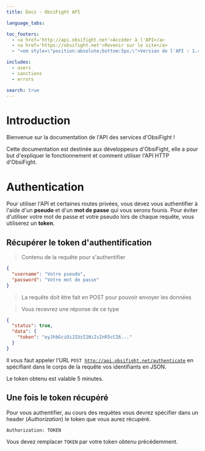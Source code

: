```yaml
---
title: Docs - ObsiFight API

language_tabs:

toc_footers:
  - <a href='http://api.obsifight.net'>Accéder à l'API</a>
  - <a href='https://obsifight.net'>Revenir sur le site</a>
  - "<em style=\"position:absolute;bottom:5px;\">Version de l'API : 1.4.0</em>"

includes:
  - users
  - sanctions
  - errors

search: true
---
```


# Introduction

Bienvenue sur la documentation de l'API des services d'ObsiFight !

Cette documentation est destinée aux développeurs d'ObsiFight, elle a pour but d'expliquer le fonctionnement et comment utiliser l'API HTTP d'ObsiFight.

# Authentication

Pour utiliser l'API et certaines routes privées, vous devez vous authentifier à l'aide d'un __pseudo__ et d'un __mot de passe__ qui vous serons founis.
Pour éviter d'utiliser votre mot de passe et votre pseudo lors de chaque requête, vous utiliserez un __token__.

## Récupérer le token d'authentification

> Contenu de la requête pour s'authentifier

```json
{
  "username": "Votre pseudo",
  "password": "Votre mot de passe"
}
```

> La requête doit être fait en POST pour pouvoir envoyer les données

> Vous recevrez une réponse de ce type

```json
{
  "status": true,
  "data": {
    "token": "eyJhbGciOiJIUzI1NiIsInR5cCI6..."
  }
}
```

Il vous faut appeler l'URL <code>POST http://api.obsifight.net/authenticate</code> en spécifiant dans le corps de la requête vos identifiants en JSON.

<aside class="notice">
Le token obtenu est valable 5 minutes.
</aside>

## Une fois le token récupéré

Pour vous authentifier, au cours des requêtes vous devrez spécifier dans un header (_Authorization_) le token que vous aurez récupéré.

`Authorization: TOKEN`

<aside class="notice">
Vous devez remplacer <code>TOKEN</code> par votre token obtenu précédemment.
</aside>
